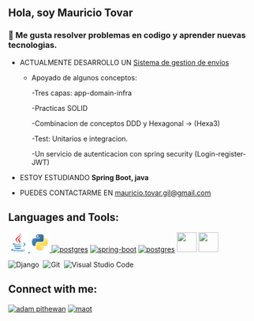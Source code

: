 ## Hola, soy Mauricio Tovar

<h3 align="">🚀 Me gusta resolver problemas en codigo y aprender nuevas tecnologias.</h3>

- ACTUALMENTE DESARROLLO UN   [Sistema de gestion de envíos](URL-DEL-PROYECTO)

    - Apoyado de algunos conceptos:

        -Tres capas: app-domain-infra

        -Practicas SOLID

        -Combinacion de conceptos DDD y Hexagonal -> (Hexa3)

        -Test: Unitarios e integracion.

        -Un servicio de autenticacion con spring security (Login-register-JWT)

- ESTOY ESTUDIANDO **Spring Boot, java**

- PUEDES CONTACTARME EN <a href="mailto:mauricio.tovar.gil@gmail.com">mauricio.tovar.gil@gmail.com</a>


## Languages and Tools:
<p align="left">
<a href="https://www.java.com" target="_blank" rel="noreferrer"> <img src="https://raw.githubusercontent.com/devicons/devicon/master/icons/java/java-original.svg" alt="java" width="40" height="40"/> </a>
<a href="https://www.python.org" target="_blank" rel="noreferrer"> <img src="https://raw.githubusercontent.com/devicons/devicon/master/icons/python/python-original.svg" alt="python" width="40" height="40"/> </a>
<a href="https://devicon.dev/" target="_blank" rel="noreferrer"> <img src="https://cdn.jsdelivr.net/gh/devicons/devicon@latest/icons/postgresql/postgresql-original.svg" alt="postgres" width="40" height="40"/></a> 
<a href="https://devicon.dev/" target="_blank" rel="noreferrer"> <img src="https://cdn.jsdelivr.net/gh/devicons/devicon@latest/icons/spring/spring-original.svg"  alt="spring-boot" width="40" height="40"/></a> 
<a href="https://devicon.dev/" target="_blank" rel="noreferrer"><img src="https://cdn.jsdelivr.net/gh/devicons/devicon@latest/icons/postman/postman-original.svg"  alt="postgres" width="40" height="40"/></a> 
<a href="https://devicon.dev/" target="_blank" rel="noreferrer"><img src="https://cdn.jsdelivr.net/gh/devicons/devicon@latest/icons/bitbucket/bitbucket-original-wordmark.svg" width="40" height="40"/></a> 
<a href="https://devicon.dev/" target="_blank" rel="noreferrer"> <img src="https://cdn.jsdelivr.net/gh/devicons/devicon@latest/icons/git/git-original.svg" width="40" height="40"/></a> 

![Django](https://img.shields.io/badge/-Django-05122A?style=flat&logo=django&logoColor=092E20)&nbsp;
![Git](https://img.shields.io/badge/-Git-05122A?style=flat&logo=git)&nbsp;
![Visual Studio Code](https://img.shields.io/badge/-Visual%20Studio%20Code-05122A?style=flat&logo=visual-studio-code&logoColor=007ACC)&nbsp; 
<br>

## Connect with me:
<p align="left">
  <a href="https://www.linkedin.com/in/mauriciotovargil/" target="blank"><img align="center" src="https://raw.githubusercontent.com/rahuldkjain/github-profile-readme-generator/master/src/images/icons/Social/linked-in-alt.svg" alt="adam pithewan" height="30" width="40" /></a>
  <a href="https://www.instagram.com/mtovar90?igsh=bmxtdGM3cG12aXhq" target="blank"><img align="center" src="https://raw.githubusercontent.com/rahuldkjain/github-profile-readme-generator/master/src/images/icons/Social/instagram.svg"
      alt="maot" height="30" width="40" /></a></p>

      
